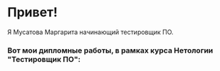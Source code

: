# Привет!
Я Мусатова Маргарита начинающий тестировщик ПО.

### Вот мои дипломные работы, в рамках курса Нетологии "Тестировщик ПО":
